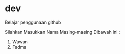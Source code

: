 # dev
Belajar penggunaan github


Silahkan Masukkan Nama Masing-masing Dibawah ini :

1. Wawan
3. Fadma
